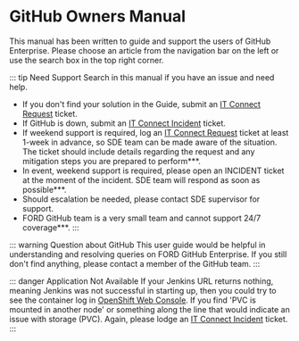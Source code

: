 # GitHub Owners Manual

This manual has been written to guide and support the users of GitHub Enterprise. Please choose an article from the navigation bar on the left or use the search box in the top right corner.


::: tip Need Support
Search in this manual if you have an issue and need help.
- If you don't find your solution in the Guide, submit an [IT Connect Request](./ch04/6-how-to-submit-github-request.md) ticket.
- If GitHub is down, submit an [IT Connect Incident](/ch08/10-it-connect-incident-ticket-sde.html) ticket.
- If weekend support is required, log an [IT Connect Request](./ch04/6-how-to-submit-github-request.md) ticket at least 1-week in advance, so SDE team can be made aware of the situation.  The ticket should include details regarding the request and any mitigation steps you are prepared to perform***.
- In event, weekend support is required, please open an INCIDENT ticket at the moment of the incident.   SDE team will respond as soon as possible***.
- Should escalation be needed, please contact SDE supervisor for support.
- FORD GitHub team is a very small team and cannot support 24/7 coverage***.
:::


::: warning Question about GitHub
This user guide would be helpful in understanding and resolving queries on FORD GitHub Enterprise. If you still don't find anything, please contact a member of the GitHub team.
:::

::: danger Application Not Available
If your Jenkins URL returns nothing, meaning Jenkins was not successful in starting up, then you could try to see the container log in [OpenShift Web Console](/ch04/7-deploy-to-openshift.html#openshift-console.html). If you find 'PVC is mounted in another node' or something along the line that would indicate an issue with storage (PVC). Again, please lodge an [IT Connect Incident](/ch08/7-it-connect-incident.html) ticket. 
:::
